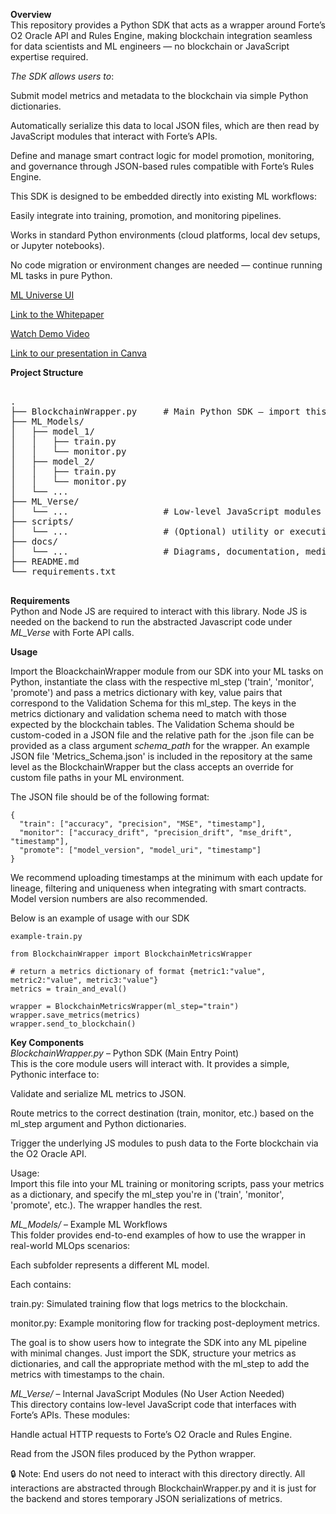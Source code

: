 **Overview**<br>
This repository provides a Python SDK that acts as a wrapper around Forte’s O2 Oracle API and Rules Engine, making blockchain integration seamless for data scientists and ML engineers — no blockchain or JavaScript expertise required.

*The SDK allows users to*:<br>

Submit model metrics and metadata to the blockchain via simple Python dictionaries.<br>

Automatically serialize this data to local JSON files, which are then read by JavaScript modules that interact with Forte’s APIs.<br>

Define and manage smart contract logic for model promotion, monitoring, and governance through JSON-based rules compatible with Forte’s Rules Engine.<br>

This SDK is designed to be embedded directly into existing ML workflows:<br>

Easily integrate into training, promotion, and monitoring pipelines.<br>

Works in standard Python environments (cloud platforms, local dev setups, or Jupyter notebooks).<br>

No code migration or environment changes are needed — continue running ML tasks in pure Python.<br>

[ML Universe UI](docs/ML_Universe.png)

[Link to the Whitepaper](docs/Decentralized_MLOps_Forte.pdf)

[Watch Demo Video](https://drive.google.com/file/d/your-file-id/view)

[Link to our presentation in Canva](https://www.canva.com/design/DAGnhlJu3RY/EDm30vFwvf9E6uZmZzSOBw/edit?utm_content=DAGnhlJu3RY&utm_campaign=designshare&utm_medium=link2&utm_source=sharebutton)

**Project Structure**<br>
<pre> 
.
├── BlockchainWrapper.py     # Main Python SDK – import this in ML code
├── ML_Models/
│   ├── model_1/
│   │   ├── train.py
│   │   └── monitor.py
│   ├── model_2/
│   │   ├── train.py
│   │   └── monitor.py
│   └── ...
├── ML_Verse/
│   └── ...                  # Low-level JavaScript modules for Forte API calls
├── scripts/
│   └── ...                  # (Optional) utility or execution scripts
├── docs/
│   └── ...                  # Diagrams, documentation, media assets
├── README.md
└── requirements.txt
 </pre>

**Requirements**<br>
Python and Node JS are required to interact with this library. Node JS is needed on the backend to run the abstracted Javascript code under *ML_Verse* with Forte API calls.<br>

**Usage**<br>

Import the BloackchainWrapper module from our SDK into your ML tasks on Python, instantiate the class with the respective ml_step ('train', 'monitor', 'promote') and pass a metrics dictionary with key, value pairs that correspond to the Validation Schema for this ml_step. The keys in the metrics dictionary and validation schema need to match with those expected by the blockchain tables. The Validation Schema should be custom-coded in a JSON file and the relative path for the .json file can be provided as a class argument *schema_path* for the wrapper. An example JSON file 'Metrics_Schema.json' is included in the repository at the same level as the BlockchainWrapper but the class accepts an override for custom file paths in your ML environment.

The JSON file should be of the following format:
```
{
  "train": ["accuracy", "precision", "MSE", "timestamp"],
  "monitor": ["accuracy_drift", "precision_drift", "mse_drift", "timestamp"],
  "promote": ["model_version", "model_uri", "timestamp"]
}
```
We recommend uploading timestamps at the minimum with each update for lineage, filtering and uniqueness when integrating with smart contracts. Model version numbers are also recommended.

Below is an example of usage with our SDK
```
example-train.py

from BlockchainWrapper import BlockchainMetricsWrapper

# return a metrics dictionary of format {metric1:"value", metric2:"value", metric3:"value"}
metrics = train_and_eval()

wrapper = BlockchainMetricsWrapper(ml_step="train")
wrapper.save_metrics(metrics)
wrapper.send_to_blockchain()

```

**Key Components**<br>
*BlockchainWrapper.py* – Python SDK (Main Entry Point)<br>
This is the core module users will interact with. It provides a simple, Pythonic interface to:<br>

Validate and serialize ML metrics to JSON.<br>

Route metrics to the correct destination (train, monitor, etc.) based on the ml_step argument and Python dictionaries.<br>

Trigger the underlying JS modules to push data to the Forte blockchain via the O2 Oracle API.<br>

Usage:<br>
Import this file into your ML training or monitoring scripts, pass your metrics as a dictionary, and specify the ml_step you're in ('train', 'monitor', 'promote', etc.). The wrapper handles the rest.<br>

*ML_Models/* – Example ML Workflows<br>
This folder provides end-to-end examples of how to use the wrapper in real-world MLOps scenarios:<br>

Each subfolder represents a different ML model.<br>

Each contains:<br>

train.py: Simulated training flow that logs metrics to the blockchain.<br>

monitor.py: Example monitoring flow for tracking post-deployment metrics.<br>

The goal is to show users how to integrate the SDK into any ML pipeline with minimal changes. Just import the SDK, structure your metrics as dictionaries, and call the appropriate method with the ml_step to add the metrics with timestamps to the chain.<br>

*ML_Verse/* – Internal JavaScript Modules (No User Action Needed)<br>
This directory contains low-level JavaScript code that interfaces with Forte’s APIs. These modules:<br>

Handle actual HTTP requests to Forte’s O2 Oracle and Rules Engine.<br>

Read from the JSON files produced by the Python wrapper.<br>

🔒 Note: End users do not need to interact with this directory directly. All interactions are abstracted through BlockchainWrapper.py and it is just for the backend and stores temporary JSON serializations of metrics.
